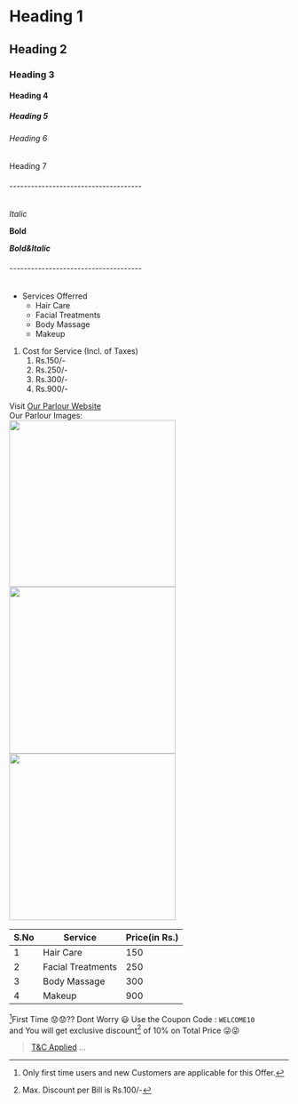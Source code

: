 # Heading 1
## Heading 2
### Heading 3
#### Heading 4
##### Heading 5
###### Heading 6
Heading 7

###### -------------------------------------

*Italic*

**Bold**

***Bold&Italic***

###### -------------------------------------

* Services Offerred
  * Hair Care
  * Facial Treatments
  * Body Massage
  * Makeup

1. Cost for Service (Incl. of Taxes)
    1. Rs.150/-
    2. Rs.250/-
    3. Rs.300/-
    4. Rs.900/-

Visit [Our Parlour Website](https://www.angelsbeautyparlour.com/)<br/>
Our Parlour Images: <br/>
<img src="https://image.shutterstock.com/image-photo/modern-bright-hair-beauty-salon-260nw-1535524496.jpg" width="300" height="300"><img src="https://encrypted-tbn0.gstatic.com/images?q=tbn:ANd9GcQKfMp8ZrgOqKvFp-hkNrfh8Y7ZEyA-uUw_JA&usqp=CAU" width="300" height="300"><img src="https://encrypted-tbn0.gstatic.com/images?q=tbn:ANd9GcS8ZKCCU_iWIDnssk9tZ4LG7ExvPsTWLRxitg&usqp=CAU" width="300" height="300">

S.No|Service|Price(in Rs.)
----|-------|------
1|Hair Care|150
2|Facial Treatments|250
3|Body Massage|300
4|Makeup|900

[^1]First Time :worried::worried:?? Dont Worry :smiley:
Use the Coupon Code : `WELCOME10` <br/>
and You will get exclusive discount[^2] of 10% on Total Price :stuck_out_tongue_winking_eye::stuck_out_tongue_winking_eye:
> [T&C Applied](https://www.lakmesalon.in/terms-conditions/general-terms-and-conditions-.html) ...
[^1]: Only first time users and new Customers are applicable for this Offer.
[^2]: Max. Discount per Bill is Rs.100/-
